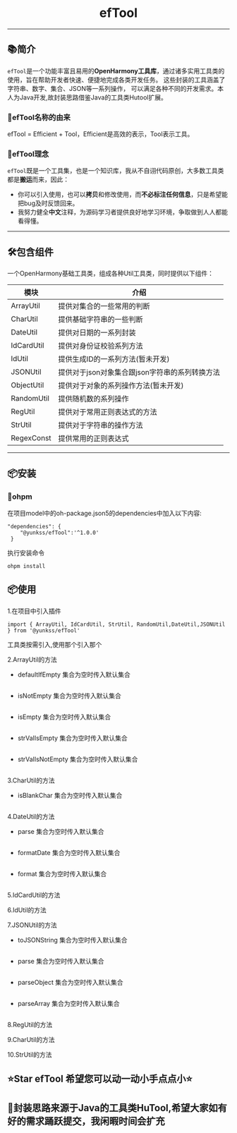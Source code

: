 # <center>efTool</center>

-------------------------------------------------------------------------------

## 📚简介

`efTool`是一个功能丰富且易用的**OpenHarmony工具库**，通过诸多实用工具类的使用，旨在帮助开发者快速、便捷地完成各类开发任务。
这些封装的工具涵盖了字符串、数字、集合、JSON等一系列操作，
可以满足各种不同的开发需求。本人为Java开发,故封装思路借鉴Java的工具类Hutool扩展。

### 🎁efTool名称的由来

efTool = Efficient + Tool，Efficient是高效的表示，Tool表示工具。

### 🍺efTool理念

`efTool`既是一个工具集，也是一个知识库，我从不自诩代码原创，大多数工具类都是**搬运**而来，因此：

- 你可以引入使用，也可以**拷贝**和修改使用，而**不必标注任何信息**，只是希望能把bug及时反馈回来。
- 我努力健全**中文**注释，为源码学习者提供良好地学习环境，争取做到人人都能看得懂。

-------------------------------------------------------------------------------

## 🛠️包含组件
一个OpenHarmony基础工具类，组成各种Util工具类，同时提供以下组件：

| 模块             | 介绍                          |
|----------------|-----------------------------|
| ArrayUtil      | 提供对集合的一些常用的判断               |
| CharUtil       | 提供基础字符串的一些判断                |
| DateUtil       | 提供对日期的一系列封装                 |
| IdCardUtil     | 提供对身份证校验系列方法                |
| IdUtil         | 提供生成ID的一系列方法(暂未开发)          |
| JSONUtil       | 提供对于json对象集合跟json字符串的系列转换方法 |
| ObjectUtil     | 提供对于对象的系列操作方法(暂未开发)         |
| RandomUtil     | 提供随机数的系列操作                  |
| RegUtil        | 提供对于常用正则表达式的方法              |
| StrUtil        | 提供对于字符串的操作方法                |
| RegexConst     | 提供常用的正则表达式                  |

-------------------------------------------------------------------------------

## 📦安装

### 🍊ohpm
在项目model中的oh-package.json5的dependencies中加入以下内容:

```
"dependencies": {
    "@yunkss/efTool":'^1.0.0'
 }
```
执行安装命令
```
ohpm install
```

## 📦使用
1.在项目中引入插件
```
import { ArrayUtil, IdCardUtil, StrUtil, RandomUtil,DateUtil,JSONUtil } from '@yunkss/efTool'
```
工具类按需引入,使用那个引入那个

2.ArrayUtil的方法

* defaultIfEmpty 集合为空时传入默认集合
```
```
* isNotEmpty 集合为空时传入默认集合
```
```
* isEmpty 集合为空时传入默认集合
```
```
* strValIsEmpty 集合为空时传入默认集合
```
```
* strValIsNotEmpty 集合为空时传入默认集合
```
```


3.CharUtil的方法

* isBlankChar 集合为空时传入默认集合
```
```

4.DateUtil的方法

* parse 集合为空时传入默认集合
```
```
* formatDate 集合为空时传入默认集合
```
```
* format 集合为空时传入默认集合
```
```
5.IdCardUtil的方法

6.IdUtil的方法

7.JSONUtil的方法

* toJSONString 集合为空时传入默认集合
```
```
* parse 集合为空时传入默认集合
```
```
* parseObject 集合为空时传入默认集合
```
```
* parseArray 集合为空时传入默认集合
```
```

8.RegUtil的方法

9.CharUtil的方法

10.StrUtil的方法

## ⭐Star efTool 希望您可以动一动小手点点小⭐

## 👴封装思路来源于Java的工具类HuTool,希望大家如有好的需求踊跃提交，我闲暇时间会扩充
